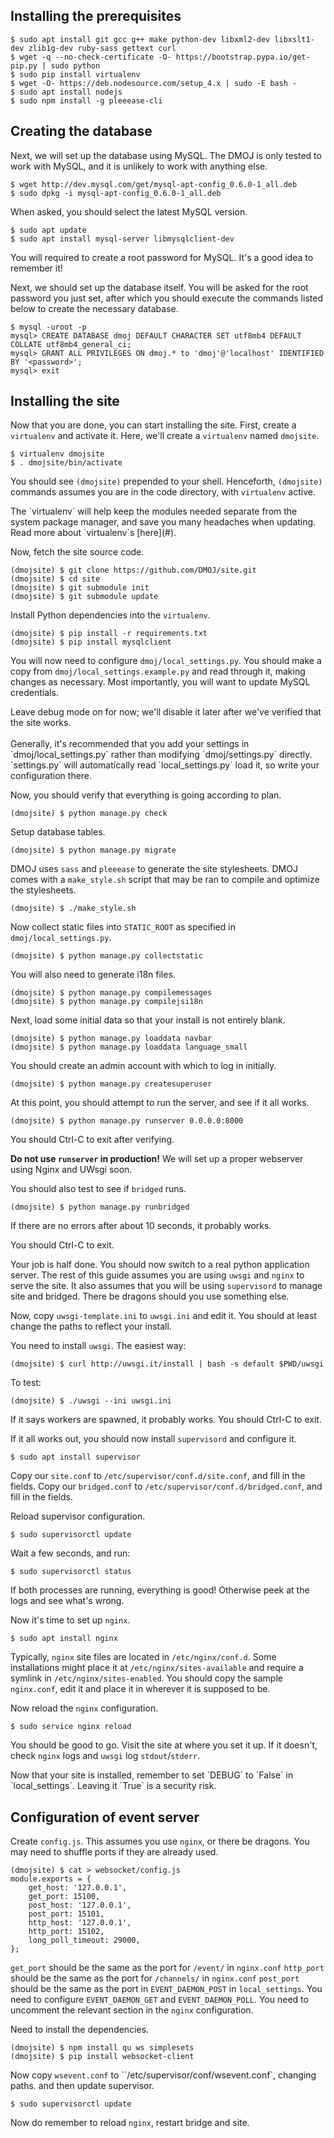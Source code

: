 ## Installing the prerequisites

```
$ sudo apt install git gcc g++ make python-dev libxml2-dev libxslt1-dev zlib1g-dev ruby-sass gettext curl
$ wget -q --no-check-certificate -O- https://bootstrap.pypa.io/get-pip.py | sudo python
$ sudo pip install virtualenv
$ wget -O- https://deb.nodesource.com/setup_4.x | sudo -E bash -
$ sudo apt install nodejs
$ sudo npm install -g pleeease-cli
```

## Creating the database

Next, we will set up the database using MySQL. The DMOJ is only tested to work with MySQL, and it is unlikely to work with anything else.

```
$ wget http://dev.mysql.com/get/mysql-apt-config_0.6.0-1_all.deb
$ sudo dpkg -i mysql-apt-config_0.6.0-1_all.deb
```
When asked, you should select the latest MySQL version.

```
$ sudo apt update
$ sudo apt install mysql-server libmysqlclient-dev
```

You will required to create a root password for MySQL. It's a good idea to remember it!

Next, we should set up the database itself. You will be asked for the root password you just set, after which you should execute the commands listed below to create the necessary database.

```
$ mysql -uroot -p
mysql> CREATE DATABASE dmoj DEFAULT CHARACTER SET utf8mb4 DEFAULT COLLATE utf8mb4_general_ci;
mysql> GRANT ALL PRIVILEGES ON dmoj.* to 'dmoj'@'localhost' IDENTIFIED BY '<password>';
mysql> exit
```

## Installing the site

Now that you are done, you can start installing the site. First, create a `virtualenv` and activate it. Here, we'll create a `virtualenv` named `dmojsite`.

```
$ virtualenv dmojsite
$ . dmojsite/bin/activate
```
You should see `(dmojsite)` prepended to your shell. Henceforth, `(dmojsite)` commands assumes you are in the code directory, with `virtualenv` active.

<div class="alert alert-info">
The `virtualenv` will help keep the modules needed separate from the system package manager, and save you many headaches when updating. Read more about `virtualenv`s [here](#).
</div>

Now, fetch the site source code.

```
(dmojsite) $ git clone https://github.com/DMOJ/site.git
(dmojsite) $ cd site
(dmojsite) $ git submodule init
(dmojsite) $ git submodule update
```

Install Python dependencies into the `virtualenv`.

```
(dmojsite) $ pip install -r requirements.txt
(dmojsite) $ pip install mysqlclient
```

You will now need to configure `dmoj/local_settings.py`. You should make a copy from `dmoj/local_settings.example.py` and read through it, making changes as necessary. Most importantly, you will want to update MySQL credentials.

<div class="alert alert-info">
Leave debug mode on for now; we'll disable it later after we've verified that the site works.
<br/><br/>
Generally, it's recommended that you add your settings in `dmoj/local_settings.py` rather than modifying `dmoj/settings.py` directly. `settings.py` will automatically read `local_settings.py` load it, so write your configuration there.
</div>

Now, you should verify that everything is going according to plan.

```
(dmojsite) $ python manage.py check
```

Setup database tables.

```
(dmojsite) $ python manage.py migrate
```

DMOJ uses `sass` and `pleeease` to generate the site stylesheets. DMOJ comes with a `make_style.sh` script that may be ran to compile and optimize the stylesheets.

```
(dmojsite) $ ./make_style.sh
```

Now collect static files into `STATIC_ROOT` as specified in `dmoj/local_settings.py`.

```
(dmojsite) $ python manage.py collectstatic
```

You will also need to generate i18n files.

```
(dmojsite) $ python manage.py compilemessages
(dmojsite) $ python manage.py compilejsi18n
```

Next, load some initial data so that your install is not entirely blank.

```
(dmojsite) $ python manage.py loaddata navbar
(dmojsite) $ python manage.py loaddata language_small
```

You should create an admin account with which to log in initially.

```
(dmojsite) $ python manage.py createsuperuser
```

At this point, you should attempt to run the server, and see if it all works.

```
(dmojsite) $ python manage.py runserver 0.0.0.0:8000
```

You should Ctrl-C to exit after verifying.

**Do not use `runserver` in production!**
We will set up a proper webserver using Nginx and UWsgi soon.

You should also test to see if `bridged` runs.

```
(dmojsite) $ python manage.py runbridged
```

If there are no errors after about 10 seconds, it probably works.

You should Ctrl-C to exit.

Your job is half done.
You should now switch to a real python application server.
The rest of this guide assumes you are using `uwsgi` and `nginx` to serve the site.
It also assumes that you will be using `supervisord` to manage site and bridged.
There be dragons should you use something else.

Now, copy `uwsgi-template.ini` to `uwsgi.ini` and edit it.
You should at least change the paths to reflect your install.

You need to install `uwsgi`. The easiest way:

```
(dmojsite) $ curl http://uwsgi.it/install | bash -s default $PWD/uwsgi
```

To test:

```
(dmojsite) $ ./uwsgi --ini uwsgi.ini
```

If it says workers are spawned, it probably works.
You should Ctrl-C to exit.

If it all works out, you should now install `supervisord` and configure it.

```
$ sudo apt install supervisor
```

Copy our `site.conf` to `/etc/supervisor/conf.d/site.conf`, and fill in the fields.
Copy our `bridged.conf` to `/etc/supervisor/conf.d/bridged.conf`, and fill in the fields.

Reload supervisor configuration.

```
$ sudo supervisorctl update
```

Wait a few seconds, and run:

```
$ sudo supervisorctl status
```

If both processes are running, everything is good!
Otherwise peek at the logs and see what's wrong.

Now it's time to set up `nginx`.

```
$ sudo apt install nginx
```

Typically, `nginx` site files are located in `/etc/nginx/conf.d`.
Some installations might place it at `/etc/nginx/sites-available`
and require a symlink in `/etc/nginx/sites-enabled`.
You should copy the sample `nginx.conf`, edit it and place it in wherever
it is supposed to be.

Now reload the `nginx` configuration.

```
$ sudo service nginx reload
```

You should be good to go. Visit the site at where you set it up.
If it doesn't, check `nginx` logs and `uwsgi` log `stdout`/`stderr`.

<div class="alert alert-info">
Now that your site is installed, remember to set `DEBUG` to `False` in
`local_settings`. Leaving it `True` is a security risk.
</div>

## Configuration of event server
Create `config.js`. This assumes you use `nginx`, or there be dragons.
You may need to shuffle ports if they are already used.

```
(dmojsite) $ cat > websocket/config.js
module.exports = {
    get_host: '127.0.0.1',
    get_port: 15100,
    post_host: '127.0.0.1',
    post_port: 15101,
    http_host: '127.0.0.1',
    http_port: 15102,
    long_poll_timeout: 29000,
};
```

`get_port` should be the same as the port for `/event/` in `nginx.conf`
`http_port` should be the same as the port for `/channels/` in `nginx.conf`
`post_port` should be the same as the port in `EVENT_DAEMON_POST` in `local_settings`.
You need to configure `EVENT_DAEMON_GET` and `EVENT_DAEMON_POLL`.
You need to uncomment the relevant section in the `nginx` configuration.

Need to install the dependencies.

```
(dmojsite) $ npm install qu ws simplesets
(dmojsite) $ pip install websocket-client
```

Now copy `wsevent.conf` to ``/etc/supervisor/conf/wsevent.conf`, changing paths.
and then update supervisor.

```
$ sudo supervisorctl update
```

Now do remember to reload `nginx`, restart bridge and site.
